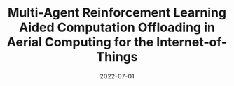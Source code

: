---
title: "Multi-Agent Reinforcement Learning Aided Computation Offloading in Aerial Computing for the Internet-of-Things"
authors:
- Zeyu Qin
- Haipeng Yao
- Tianle Mai
- Di Wu
- Ni Zhang
- Song Guo 


date: "2022-07-01"
#doi: "10.1109/TNET.2022.3152150"

# Publication type.
# 1 = Conference paper; 2 = Journal article;
# 3 = Preprint Paper; 4 = Report; 5 = Book; 6 = Book section;
# 7 = Thesis; 8 = Patent
publication_types: ["2"]

# Publication name and optional abbreviated publication name.
publication: "*IEEE Transactions on Services Computing*"
publication_short: "TSC (JCR-Q1)"

# url_pdf: https://ieeexplore.ieee.org/abstract/document/9722568
# url_code: ''
# url_dataset: ''
# url_poster: ''
# url_project: ''
# url_slides: ''
# url_video: ''

---